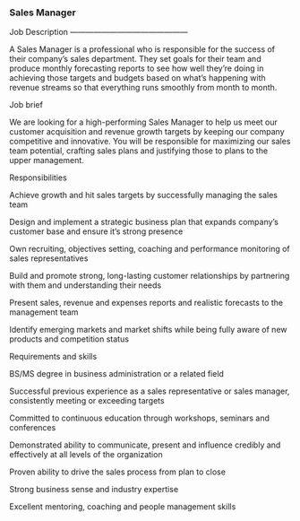 ### Sales Manager
Job Description
———————————————

A Sales Manager is a professional who is responsible for the success of their company’s sales department. They set goals for their team and produce monthly forecasting reports to see how well they’re doing in achieving those targets and budgets based on what’s happening with revenue streams so that everything runs smoothly from month to month.

Job brief

We are looking for a high-performing Sales Manager to help us meet our customer acquisition and revenue growth targets by keeping our company competitive and innovative. You will be responsible for maximizing our sales team potential, crafting sales plans and justifying those to plans to the upper management.

Responsibilities

Achieve growth and hit sales targets by successfully managing the sales team

Design and implement a strategic business plan that expands company’s customer base and ensure it’s strong presence

Own recruiting, objectives setting, coaching and performance monitoring of sales representatives

Build and promote strong, long-lasting customer relationships by partnering with them and understanding their needs

Present sales, revenue and expenses reports and realistic forecasts to the management team

Identify emerging markets and market shifts while being fully aware of new products and competition status

Requirements and skills

BS/MS degree in business administration or a related field

Successful previous experience as a sales representative or sales manager, consistently meeting or exceeding targets

Committed to continuous education through workshops, seminars and conferences

Demonstrated ability to communicate, present and influence credibly and effectively at all levels of the organization

Proven ability to drive the sales process from plan to close

Strong business sense and industry expertise

Excellent mentoring, coaching and people management skills
